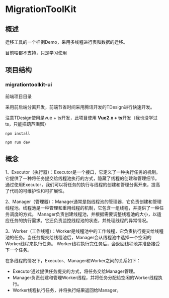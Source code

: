# MigrationToolKit

## 概述

迁移工具的一个样例Demo，采用多线程进行表和数据的迁移。

目前啥都不支持，只是学习使用

## 项目结构

### migrationtoolkit-ui

前端项目目录

采用前后端分离开发，前端节省时间采用腾讯开发的TDesign进行快速开发。

注意TDesign使用是vue + ts开发，此项目使用 **Vue2.x + ts**开发（我也没学过ts，只能描葫芦画瓢）

```
npm install
```

```
npm run dev
```

## 概念

1、Executor（执行器）：Executor是一个接口，它定义了一种执行任务的机制。它提供了一种将任务提交给线程池执行的方式，隐藏了线程的创建和管理细节。
通过使用Executor，我们可以将任务的执行与线程的创建和管理分离开来，提高了代码的可维护性和可扩展性。

2、Manager（管理器）：Manager通常是指线程池的管理器，它负责创建和管理线程池。线程池是一种管理和重用线程的机制，它包含一组线程，并提供了一种任务调度的方式。
Manager负责创建线程池，并根据需要调整线程池的大小，以适应任务的执行需求。它还负责监控线程池的状态，并处理线程的异常情况。

3、Worker（工作线程）：Worker是线程池中的工作线程，它负责执行提交给线程池的任务。当任务提交给线程池后，Manager会从线程池中选择一个空闲的Worker线程来执行任务。
Worker线程执行完任务后，会返回线程池并准备接受下一个任务。

在多线程的情况下，Executor、Manager和Worker之间的关系如下：

* Executor通过提供任务提交的方式，将任务交给Manager管理。
* Manager负责创建和管理Worker线程，并将任务分配给空闲的Worker线程执行。
* Worker线程执行任务，并将执行结果返回给Manager。
